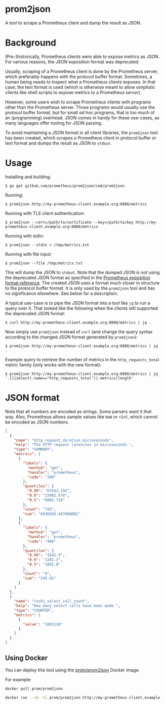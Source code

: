 prom2json
=========

A tool to scrape a Prometheus client and dump the result as JSON.

# Background

(Pre-)historically, Prometheus clients were able to expose metrics as
JSON. For various reasons, the JSON exposition format was deprecated.

Usually, scraping of a Prometheus client is done by the Prometheus
server, which preferably happens with the protocol buffer
format. Sometimes, a human being needs to inspect what a Prometheus
clients exposes. In that case, the text format is used (which is
otherwise meant to allow simplistic _clients_ like shell scripts to
expose metrics to a Prometheus _server_).

However, some users wish to scrape Prometheus clients with programs
other than the Prometheus server. Those programs would usually use the
protocol buffer format, but for small _ad hoc_ programs, that is too
much of an (programming) overhead. JSON comes in handy for these
use-cases, as many languages offer tooling for JSON parsing.

To avoid maintaining a JSON format in all client libraries, the
`prom2json` tool has been created, which scrapes a Prometheus client
in protocol buffer or text format and dumps the result as JSON to
`stdout`.

# Usage

Installing and building:

    $ go get github.com/prometheus/prom2json/cmd/prom2json

Running:

    $ prom2json http://my-prometheus-client.example.org:8080/metrics
    
Running with TLS client authentication:

    $ prom2json --cert=/path/to/certificate --key=/path/to/key http://my-prometheus-client.example.org:8080/metrics
    
Running with stdin:

    $ prom2json --stdin < /tmp/metrics.txt
    
Running with file input:

    $ prom2json --file /tmp/metrics.txt

This will dump the JSON to `stdout`. Note that the dumped JSON is
_not_ using the deprecated JSON format as specified in the
[Prometheus exposition format
reference](https://docs.google.com/document/d/1ZjyKiKxZV83VI9ZKAXRGKaUKK2BIWCT7oiGBKDBpjEY/edit?usp=sharing). The
created JSON uses a format much closer in structure to the protocol
buffer format. It is only used by the `prom2json` tool and has no
significance elsewhere. See below for a description.

A typical use-case is to pipe the JSON format into a tool like `jq` to
run a query over it. That looked like the following when the clients
still supported the deprecated JSON format:

    $ curl http://my-prometheus-client.example.org:8080/metrics | jq .

Now simply use `prom2json` instead of `curl` (and change the query
syntax according to the changed JSON format generated by `prom2json`):

    $ prom2json http://my-prometheus-client.example.org:8080/metrics | jq .

Example query to retrieve the number of metrics in the `http_requests_total` metric family (only works with the new format):

    $ prom2json http://my-prometheus-client.example.org:8080/metrics | jq '.[]|select(.name=="http_requests_total")|.metrics|length'

# JSON format

Note that all numbers are encoded as strings. Some parsers want it
that way. Also, Prometheus allows sample values like `NaN` or `+Inf`,
which cannot be encoded as JSON numbers.

```json
[
  {
    "name": "http_request_duration_microseconds",
    "help": "The HTTP request latencies in microseconds.",
    "type": "SUMMARY",
    "metrics": [
      {
        "labels": {
          "method": "get",
          "handler": "prometheus",
          "code": "200"
        },
        "quantiles": {
          "0.99": "67542.292",
          "0.9": "23902.678",
          "0.5": "6865.718"
        },
        "count": "743",
        "sum": "6936936.447000001"
      },
      {
        "labels": {
          "method": "get",
          "handler": "prometheus",
          "code": "400"
        },
        "quantiles": {
          "0.99": "3542.9",
          "0.9": "1202.3",
          "0.5": "1002.8"
        },
        "count": "4",
        "sum": "345.01"
      }
    ]
  },
  {
    "name": "roshi_select_call_count",
    "help": "How many select calls have been made.",
    "type": "COUNTER",
    "metrics": [
      {
        "value": "1063110"
      }
    ]
  }
]
```

## Using Docker

You can deploy this tool using the [prom/prom2json](https://registry.hub.docker.com/u/prom/prom2json/) Docker image.

For example:

```bash
docker pull prom/prom2json

docker run --rm -ti prom/prom2json http://my-prometheus-client.example.org:8080/metrics
```
